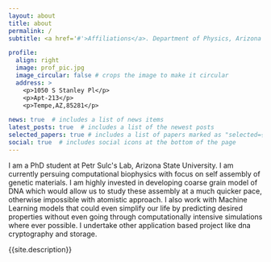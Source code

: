 ```yaml
---
layout: about
title: about
permalink: /
subtitle: <a href='#'>Affiliations</a>. Department of Physics, Arizona State University

profile:
  align: right
  image: prof_pic.jpg
  image_circular: false # crops the image to make it circular
  address: >
    <p>1050 S Stanley Pl</p>
    <p>Apt-213</p>
    <p>Tempe,AZ,85281</p>

news: true  # includes a list of news items
latest_posts: true  # includes a list of the newest posts
selected_papers: true # includes a list of papers marked as "selected={true}"
social: true  # includes social icons at the bottom of the page
---
```


<!-- Write your biography here. Tell the world about yourself. Link to your favorite [subreddit](http://reddit.com). You can put a picture in, too. The code is already in, just name your picture `prof_pic.jpg` and put it in the `img/` folder.

Put your address / P.O. box / other info right below your picture. You can also disable any of these elements by editing `profile` property of the YAML header of your `_pages/about.md`. Edit `_bibliography/papers.bib` and Jekyll will render your [publications page](/al-folio/publications/) automatically.

Link to your social media connections, too. This theme is set up to use [Font Awesome icons](http://fortawesome.github.io/Font-Awesome/) and [Academicons](https://jpswalsh.github.io/academicons/), like the ones below. Add your Facebook, Twitter, LinkedIn, Google Scholar, or just disable all of them. -->


I am a PhD student at Petr Sulc's Lab, Arizona State University. I am currently persuing computational biophysics with focus on self assembly of genetic materials. I am highly invested in developing coarse grain model of DNA which would allow us to study these assembly at a much quicker pace, otherwise impossible with atomistic approach. I also work with Machine Learning models that could even simplify our life by predicting desired properties without even going through computationally intensive simulations where ever possible. I undertake other application based project like dna cryptography and storage.

{{site.description}}
